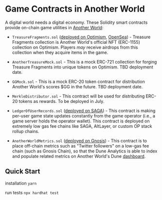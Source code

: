 # Game Contracts in Another World
A digital world needs a digital economy. These Solidity smart contracts provide on-chain game utilities in [Another World](https://anotherworld.gg):


- `TreasureFragments.sol` ([deployed on Optimism](https://optimistic.etherscan.io/address/0x56edafc97279c53a74c1c105abeebc79e0936c73), [OpenSea](https://opensea.io/collection/treasurefragments)) - Treasure Fragments collection is Another World's official NFT (ERC-1155) collection on Optimism. Players _may_ receive airdrops from this collection when they acquire items in the game.

- `AnotherTreasureMock.sol` - This is a mock ERC-721 collection for forging Treasure Fragments into unique tokens on Optimism. TBD deployment date.

- `GGMock.sol` - This is a mock ERC-20 token contract for distribution Another World's scores $GG in the future. TBD deployment date.

- `MerkleDistributor.sol` - This contract will be used for distributing ERC-20 tokens as rewards. To be deployed in July.

- `LedgerOfUserRecords.sol` ([deployed on SAGA](http://anotherworld-1681423864760549-1.sp1.sagaexplorer.io/address/0x7e8Ab2f3F61BEBB425712551Ffa9836bC7D4a92D)) - This contract is making per-user game state updates constantly from the game operator (i.e., a game server holds the operator wallet). This contract is deployed on extremely low gas fee chains like SAGA, AltLayer, or custom OP stack rollup chains.

- `AnotherWorldMetrics.sol` ([deployed on Gnosis](https://gnosisscan.io/address/0x1160982721af95351a714a483275229cca10ee54)) - This contract is to place off-chain metrics such as "Twitter followers" on a low-gas fee chain (such as Gnosis Chain), so that the Dune Analytics is able to index and populate related metrics on Another World's Dune [dashboard](https://dune.com/jackieleeeth/anotherworld).

## Quick Start
installation
`yarn`

run tests
`npx hardhat test`
